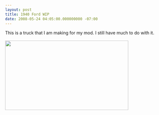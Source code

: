 ```yaml
---
layout: post
title: 1940 Ford WIP
date: 2008-05-24 04:05:00.000000000 -07:00
---
```

This is a truck that I am making for my mod. I still have much to do with it. <br /><br /><a onblur="try {parent.deselectBloggerImageGracefully();} catch(e) {}" href="http://2.bp.blogspot.com/_zdYMSK7YuAA/SarcjsUDPnI/AAAAAAAAFEI/vfoKU-x2eI4/s1600-h/1940-Ford_web_full.jpg"><img style="float:left; margin:0 10px 10px 0;cursor:pointer; cursor:hand;width: 400px; height: 225px;" src="http://2.bp.blogspot.com/_zdYMSK7YuAA/SarcjsUDPnI/AAAAAAAAFEI/vfoKU-x2eI4/s400/1940-Ford_web_full.jpg" border="0" alt="" id="BLOGGER_PHOTO_ID_5308297616558341746" /></a>

